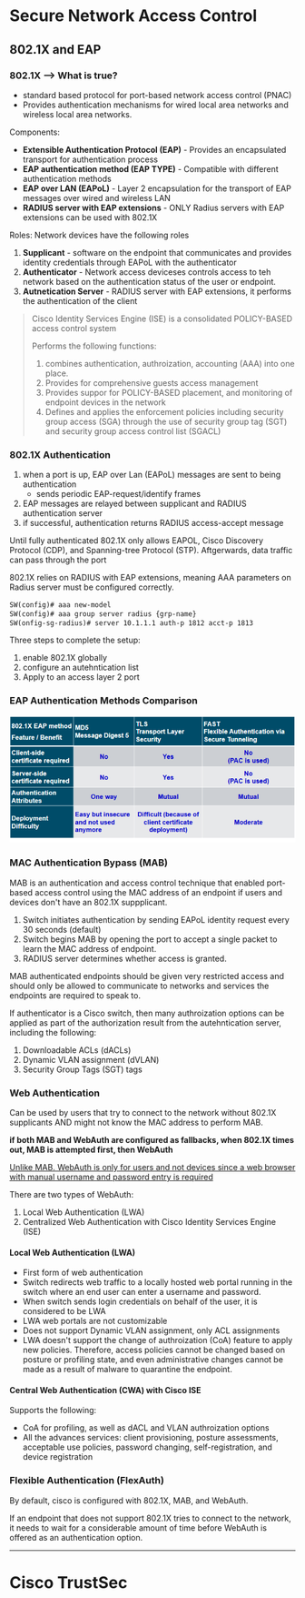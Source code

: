 # Secure Network Access Control

## 802.1X and EAP

### 802.1X --> What is true?
- standard based protocol for port-based network access control (PNAC)
- Provides authentication mechanisms for wired local area networks and wireless local area networks.

Components:
- **Extensible Authentication Protocol (EAP)** - Provides an encapsulated transport for authentication process
- **EAP authentication method (EAP TYPE)** - Compatible with different authentication methods
- **EAP over LAN (EAPoL)** - Layer 2 encapsulation for the transport of EAP messages over wired and wireless LAN
- **RADIUS server with EAP extensions** - ONLY Radius servers with EAP extensions can be used with 802.1X

Roles:
Network devices have the following roles

1. **Supplicant** - software on the endpoint that communicates and provides identity credentials through EAPoL with the authenticator
2. **Authenticator** - Network access deviceses controls access to teh network based on the authentication status of the user or endpoint.
3. **Autnetication Server** - RADIUS server with EAP extensions, it performs the authentication of the client

>Cisco Identity Services Engine (ISE) is a consolidated POLICY-BASED access control system
> 
>Performs the following functions:
>
>1. combines authentication, authroization, accounting (AAA) into one place.
>2. Provides for comprehensive guests access management
>3. Provides suppor for POLICY-BASED placement, and monitoring of endpoint devices in the network
>4. Defines and applies the enforcement policies including security group access (SGA) through the use of security group tag (SGT) and security group access control list (SGACL)

### 802.1X Authentication
1. when a port is up, EAP over Lan (EAPoL) messages are sent to being authentication
   - sends periodic EAP-request/identify frames
2. EAP messages are relayed between supplicant and RADIUS authentication server
3. if successful, authentication returns RADIUS access-accept message

Until fully authenticated 802.1X only allows EAPOL, Cisco Discovery Protocol (CDP), and Spanning-tree Protocol (STP). Aftgerwards, data traffic can pass through the port

802.1X relies on RADIUS with EAP extensions, meaning AAA parameters on Radius server must be configured correctly.

```
SW(config)# aaa new-model
SW(config)# aaa group server radius {grp-name}
SW(onfig-sg-radius)# server 10.1.1.1 auth-p 1812 acct-p 1813
```

Three steps to complete the setup:
1. enable 802.1X globally
2. configure an autehntication list
3. Apply to an access layer 2 port

### EAP Authentication Methods Comparison

![img](img/1.png)

### MAC Authentication Bypass (MAB)

MAB is an authentication and access control technique that enabled port-based access control using the MAC address of an endpoint if users and devices don't have an 802.1X suppplicant.

1. Switch initiates authentication by sending EAPoL identity request every 30 seconds (default)
2. Switch begins MAB by opening the port to accept a single packet to learn the MAC address of endpoint.
3. RADIUS server determines whether access is granted.

MAB authenticated endpoints should be given very restricted access and should only be allowed to communicate to networks and services the endpoints are required to speak to.

If authenticator is a Cisco switch, then many authroization options can be applied as part of the authorization result from the autehntication server, including the following:

1. Downloadable ACLs (dACLs)
2. Dynamic VLAN assignment (dVLAN)
3. Security Group Tags (SGT) tags

### Web Authentication 

Can be used by users that try to connect to the network without 802.1X supplicants AND might not know the MAC address to perform MAB.

**if both MAB and WebAuth are configured as fallbacks, when 802.1X times out, MAB is attempted first, then WebAuth**

<u>Unlike MAB. WebAuth is only for users and not devices since a web browser with manual username and password entry is required</u>

There are two types of WebAuth:
1. Local Web Authentication (LWA)
2. Centralized Web Authentication with Cisco Identity Services Engine (ISE)

#### Local Web Authentication (LWA)

- First form of web authentication
- Switch redirects web traffic to a locally hosted web portal running in the switch where an end user can enter a username and password.
- When switch sends login credentials on behalf of the user, it is considered to be LWA
- LWA web portals are not customizable
- Does not support Dynamic VLAN assignment, only ACL assignments
- LWA doesn't support the change of authroization (CoA) feature to apply new policies. Therefore, access policies cannot be changed based on posture or profiling state, and even administrative changes cannot be made as a result of malware to quarantine the endpoint.

#### Central Web Authentication (CWA) with Cisco ISE

Supports the following:
- CoA for profiling, as well as dACL and VLAN authroization options
- All the advances services: client provisioning, posture assessments, acceptable use policies, password changing, self-registration, and device registration

### Flexible Authentication (FlexAuth)

By default, cisco is configured with 802.1X, MAB, and WebAuth.

If an endpoint that does not support 802.1X tries to connect to the network, it needs to wait for a considerable amount of time before WebAuth is offered as an authentication option.

----

# Cisco TrustSec

